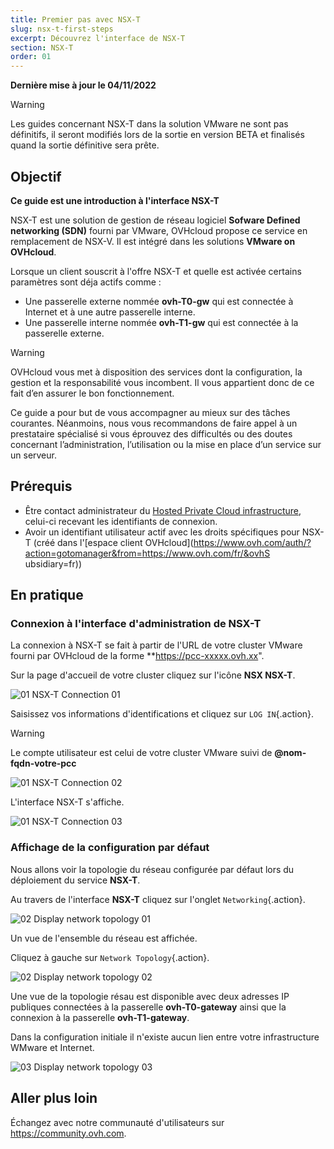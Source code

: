 ```yaml
---
title: Premier pas avec NSX-T
slug: nsx-t-first-steps
excerpt: Découvrez l'interface de NSX-T
section: NSX-T
order: 01
---
```


**Dernière mise à jour le 04/11/2022**

> [!warning]
> Les guides concernant NSX-T dans la solution VMware ne sont pas définitifs, il seront modifiés lors de la sortie en version BETA et finalisés quand la sortie définitive sera prête. 
>


## Objectif

**Ce guide est une introduction à l'interface NSX-T**

NSX-T est une solution de gestion de réseau logiciel **Sofware Defined networking (SDN)** fourni par VMware, OVHcloud propose ce service en remplacement de NSX-V. Il est intégré dans les solutions **VMware on OVHcloud**. 

Lorsque un client souscrit à l'offre NSX-T et quelle est activée certains paramètres sont déja actifs comme : 

- Une passerelle externe nommée **ovh-T0-gw** qui est connectée à Internet et à une autre passerelle interne.
- Une passerelle interne nommée **ovh-T1-gw** qui est connectée à la passerelle externe.

> [!warning]
> OVHcloud vous met à disposition des services dont la configuration, la gestion et la responsabilité vous incombent. Il vous appartient donc de ce fait d’en assurer le bon fonctionnement.
>
> Ce guide a pour but de vous accompagner au mieux sur des tâches courantes. Néanmoins, nous vous recommandons de faire appel à un prestataire spécialisé si vous éprouvez des difficultés ou des doutes concernant l’administration, l’utilisation ou la mise en place d’un service sur un serveur.
>


## Prérequis

- Être contact administrateur du [Hosted Private Cloud infrastructure](https://www.ovhcloud.com/fr/enterprise/products/hosted-private-cloud/), celui-ci recevant les identifiants de connexion.
- Avoir un identifiant utilisateur actif avec les droits spécifiques pour NSX-T (créé dans l'[espace client OVHcloud](https://www.ovh.com/auth/?action=gotomanager&from=https://www.ovh.com/fr/&ovhS
ubsidiary=fr))

## En pratique

### Connexion à l'interface d'administration de NSX-T

La connexion à NSX-T se fait à partir de l'URL de votre cluster VMware fourni par OVHcloud de la forme **https://pcc-xxxxx.ovh.xx".

Sur la page d'accueil de votre cluster cliquez sur l'icône **NSX NSX-T**.

![01 NSX-T Connection 01](images/01-nsxt-connection01.png)

Saisissez vos informations d'identifications et cliquez sur `LOG IN`{.action}.

> [!warning]
> Le compte utilisateur est celui de votre cluster VMware suivi de **@nom-fqdn-votre-pcc** 
>

![01 NSX-T Connection 02](images/01-nsxt-connection02.png)

L'interface NSX-T s'affiche.

![01 NSX-T Connection 03](images/01-nsxt-connection03.png)

### Affichage de la configuration par défaut

Nous allons voir la topologie du réseau configurée par défaut lors du déploiement du service **NSX-T**.

Au travers de l'interface **NSX-T** cliquez sur l'onglet `Networking`{.action}.

![02 Display network topology 01](images/02-display-network-topology01.png)

Un vue de l'ensemble du réseau est affichée.

Cliquez à gauche sur `Network Topology`{.action}.

![02 Display network topology 02](images/02-display-network-topology02.png)

Une vue de la topologie résau est disponible avec deux adresses IP publiques connectées à la passerelle **ovh-T0-gateway** ainsi que la connexion à la passerelle **ovh-T1-gateway**.

Dans la configuration initiale il n'existe aucun lien entre votre infrastructure WMware et Internet. 

![03 Display network topology 03](images/02-display-network-topology03.png)

## Aller plus loin

Échangez avec notre communauté d'utilisateurs sur <https://community.ovh.com>.
